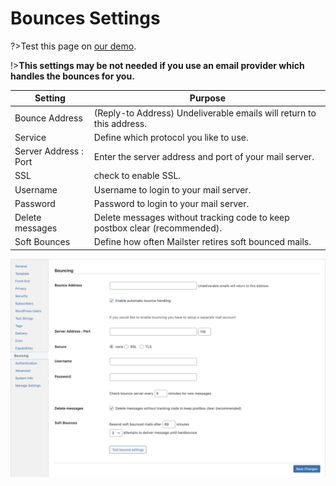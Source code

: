 # Bounces Settings

?>Test this page on [our demo](https://demo2.mailster.co/wp-admin/edit.php?post_type=newsletter&page=mailster_settings#bounces).

!>**This settings may be not needed if you use an email provider which handles the bounces for you.**

| Setting               | Purpose                                                                    |
| --------------------- | -------------------------------------------------------------------------- |
| Bounce Address        | (Reply-to Address) Undeliverable emails will return to this address.       |
| Service               | Define which protocol you like to use.                                     |
| Server Address : Port | Enter the server address and port of your mail server.                     |
| SSL                   | check to enable SSL.                                                       |
| Username              | Username to login to your mail server.                                     |
| Password              | Password to login to your mail server.                                     |
| Delete messages       | Delete messages without tracking code to keep postbox clear (recommended). |
| Soft Bounces          | Define how often Mailster retires soft bounced mails.                      |

![Bounces Settings Screen](/assets/settings-bounces.png)
